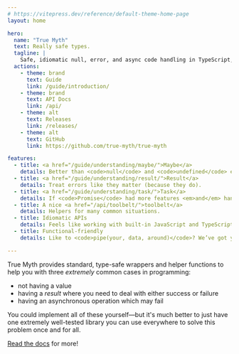 ```yaml
---
# https://vitepress.dev/reference/default-theme-home-page
layout: home

hero:
  name: "True Myth"
  text: Really safe types.
  tagline: |
    Safe, idiomatic null, error, and async code handling in TypeScript, with <code>Maybe</code>, <code>Result</code>, and <code>Task</code> types that are <em>really nice</em>.
  actions:
    - theme: brand
      text: Guide
      link: /guide/introduction/
    - theme: brand
      text: API Docs
      link: /api/
    - theme: alt
      text: Releases
      link: /releases/
    - theme: alt
      text: GitHub
      link: https://github.com/true-myth/true-myth

features:
  - title: <a href="/guide/understanding/maybe/">Maybe</a>
    details: Better than <code>null</code> and <code>undefined</code> everywhere.
  - title: <a href="/guide/understanding/result/">Result</a>
    details: Treat errors like they matter (because they do).
  - title: <a href="/guide/understanding/task/">Task</a>
    details: If <code>Promise</code> had more features <em>and</em> handled errors!
  - title: A nice <a href="/api/toolbelt/">toolbelt</a>
    details: Helpers for many common situations.
  - title: Idiomatic APIs
    details: Feels like working with built-in JavaScript and TypeScript types.
  - title: Functional-friendly
    details: Like to <code>pipe(your, data, around)</code>? We’ve got you.

---
```


True Myth provides standard, type-safe wrappers and helper functions to help you with three _extremely_ common cases in programming:

- not having a value
- having a _result_ where you need to deal with either success or failure
- having an asynchronous operation which may fail

You could implement all of these yourself—but it's much better to just have one extremely well-tested library you can use everywhere to solve this problem once and for all.

[Read the docs](./guide/introduction/) for more!
